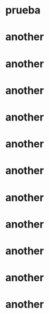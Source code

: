 # prueba
# another
# another
# another
# another
# another
# another
# another
# another
# another
# another
# another